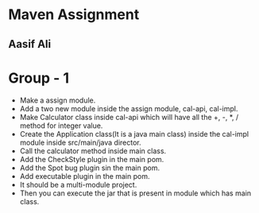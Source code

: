 # Maven Assignment 
## Aasif Ali

# Group - 1

* Make a assign module.
* Add a two new module inside the assign module, cal-api, cal-impl.
* Make Calculator class inside cal-api which will have all the +, -, *, / method for integer value.
* Create the Application class(It is a java main class) inside the cal-impl module inside src/main/java director.
* Call the calculator method inside main class.
* Add the CheckStyle plugin in the main pom.
* Add the Spot bug plugin sin the main pom.
* Add executable plugin in the main pom.
* It should be a multi-module project.
* Then you can execute the jar that is present in module which has main class.
